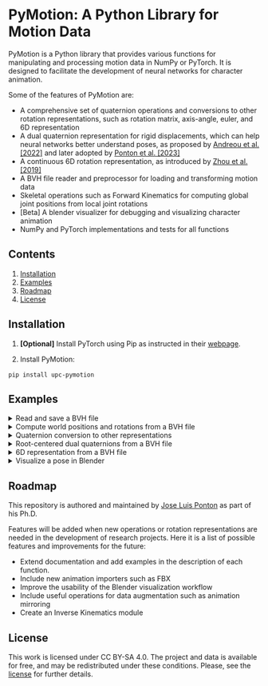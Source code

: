 # PyMotion: A Python Library for Motion Data

PyMotion is a Python library that provides various functions for manipulating and processing motion data in NumPy or PyTorch. It is designed to facilitate the development of neural networks for character animation.

Some of the features of PyMotion are:

- A comprehensive set of quaternion operations and conversions to other rotation representations, such as rotation matrix, axis-angle, euler, and 6D representation
- A dual quaternion representation for rigid displacements, which can help neural networks better understand poses, as proposed by [Andreou et al. [2022]](https://doi.org/10.1111/cgf.14632) and later adopted by [Ponton et al. [2023]](https://upc-virvig.github.io/SparsePoser/)
- A continuous 6D rotation representation, as introduced by [Zhou et al. [2019]](https://doi.org/10.1109/CVPR.2019.00589)
- A BVH file reader and preprocessor for loading and transforming motion data
- Skeletal operations such as Forward Kinematics for computing global joint positions from local joint rotations
- [Beta] A blender visualizer for debugging and visualizing character animation
- NumPy and PyTorch implementations and tests for all functions

## Contents

1. [Installation](#installation)
2. [Examples](#examples)
3. [Roadmap](#roadmap)
4. [License](#license)

## Installation
1. **[Optional]** Install PyTorch using Pip as instructed in their [webpage](https://pytorch.org/get-started/locally/).

2. Install PyMotion:
```
pip install upc-pymotion
```

## Examples

<details>
<summary> Read and save a BVH file </summary>

```python
import numpy as np
from pymotion.io.bvh import BVH

bvh = BVH()
bvh.load("test.bvh")

print(bvh.data["names"])
# Example Output: ['Hips', 'LeftHip', 'LeftKnee', 'LeftAnkle', 'LeftToe', 'RightHip', 'RightKnee', 'RightAnkle', 'RightToe', 'Chest', 'Chest3', 'Chest4', 'Neck', 'Head', 'LeftCollar', 'LeftShoulder', 'LeftElbow', 'LeftWrist', 'RightCollar', 'RightShoulder', 'RightElbow', 'RightWrist']


# Move root joint to (0, 0, 0)
local_rotations, local_positions, parents, offsets = bvh.get_data()
local_positions[:, 0, :] = np.zeros((local_positions.shape[0], 3))
bvh.set_data(local_rotations, local_positions)

# Scale the skeleton
bvh.set_scale(0.75)

bvh.save("test_out.bvh")
```

</details>

<details>
<summary> Compute world positions and rotations from a BVH file </summary> <br/>

**NumPy**
```python
from pymotion.io.bvh import BVH
from pymotion.ops.forward_kinematics import fk

bvh = BVH()
bvh.load("test.bvh")

local_rotations, local_positions, parents, offsets = bvh.get_data()
global_positions = local_positions[:, 0, :]  # root joint
pos, rotmats = fk(local_rotations, global_positions, offsets, parents)
```

**PyTorch**
```python
from pymotion.io.bvh import BVH
from pymotion.ops.forward_kinematics_torch import fk
import torch

bvh = BVH()
bvh.load("test.bvh")

local_rotations, local_positions, parents, offsets = bvh.get_data()
global_positions = local_positions[:, 0, :]  # root joint
pos, rotmats = fk(
    torch.from_numpy(local_rotations),
    torch.from_numpy(global_positions),
    torch.from_numpy(offsets),
    torch.from_numpy(parents),
)
```

</details>

<details>
<summary> Quaternion conversion to other representations </summary> <br/>

**NumPy**
```python
import pymotion.rotations.quat as quat
import numpy as np

angles = np.array([np.pi / 2, np.pi, np.pi / 4])[..., np.newaxis]
# angles.shape = [3, 1]
axes = np.array([[1, 0, 0], [0, 1, 0], [0, 0, 1]])
# axes.shape = [3, 3]

q = quat.from_angle_axis(angles, axes)

rotmats = quat.to_matrix(q)

euler = quat.to_euler(q, np.array([["x", "y", "z"], ["z", "y", "x"], ["y", "z", "x"]]))
euler_degrees = np.degrees(euler)

scaled_axis = quat.to_scaled_angle_axis(q)
```

**PyTorch**
```python
import pymotion.rotations.quat_torch as quat
import numpy as np
import torch

angles = torch.Tensor([torch.pi / 2, torch.pi, torch.pi / 4]).unsqueeze(-1)
# angles.shape = [3, 1]
axes = torch.Tensor([[1, 0, 0], [0, 1, 0], [0, 0, 1]])
# axes.shape = [3, 3]

q = quat.from_angle_axis(angles, axes)

rotmats = quat.to_matrix(q)

euler = quat.to_euler(q, np.array([["x", "y", "z"], ["z", "y", "x"], ["y", "z", "x"]]))
euler_degrees = torch.rad2deg(euler)

scaled_axis = quat.to_scaled_angle_axis(q)
```

</details>

<details>
<summary> Root-centered dual quaternions from a BVH file </summary> <br/>

**NumPy**
```python
from pymotion.io.bvh import BVH
import pymotion.ops.skeleton as sk
import numpy as np

bvh = BVH()
bvh.load("test.bvh")

local_rotations, local_positions, parents, offsets = bvh.get_data()

root_dual_quats = sk.to_root_dual_quat(
    local_rotations, local_positions[:, 0, :], parents, offsets
)

local_translations, local_rotations = sk.from_root_dual_quat(root_dual_quats, parents)
global_positions = local_translations[:, 0, :]
offsets = local_translations.copy()
offsets[:, 0, :] = np.zeros((offsets.shape[0], 3))
```

**PyTorch**
```python
from pymotion.io.bvh import BVH
import pymotion.ops.skeleton_torch as sk
import torch

bvh = BVH()
bvh.load("test.bvh")

local_rotations, local_positions, parents, offsets = bvh.get_data()

root_dual_quats = sk.to_root_dual_quat(
    torch.from_numpy(local_rotations),
    torch.from_numpy(local_positions[:, 0, :]),
    torch.from_numpy(parents),
    torch.from_numpy(offsets),
)

local_translations, local_rotations = sk.from_root_dual_quat(root_dual_quats, parents)
global_positions = local_translations[:, 0, :]
offsets = local_translations.clone()
offsets[:, 0, :] = torch.zeros((offsets.shape[0], 3))
```

</details>

<details>
<summary> 6D representation from a BVH file </summary> <br/>

**NumPy**
```python
from pymotion.io.bvh import BVH
import pymotion.rotations.ortho6d as sixd

bvh = BVH()
bvh.load("test.bvh")

local_rotations, _, _, _ = bvh.get_data()

continuous = sixd.from_quat(local_rotations)

local_rotations = sixd.to_quat(continuous)
```

**PyTorch**
```python
from pymotion.io.bvh import BVH
import pymotion.rotations.ortho6d_torch as sixd
import torch

bvh = BVH()
bvh.load("test.bvh")

local_rotations, _, _, _ = bvh.get_data()

continuous = sixd.from_quat(torch.from_numpy(local_rotations))

local_rotations = sixd.to_quat(continuous)
```

</details>

<details>
<summary> Visualize a pose in Blender </summary> <br/>

1. Open the Test Exitor window in Blender
2. Open the the file ```blender/pymotion_blender.py``` that can be found in this repository
3. Run the script (Blender will freeze)
![Blender script image](docs/img/blender_script.png)

4. Run the following Python code in a seperate environment:
```python
from pymotion.io.bvh import BVH
from pymotion.ops.forward_kinematics import fk
from pymotion.visualizer.blender import BlenderConnection

bvh = BVH()
bvh.load("test.bvh")

local_rotations, local_positions, parents, offsets = bvh.get_data()
global_positions = local_positions[:, 0, :]  # root joint
pos, _ = fk(local_rotations, global_positions, offsets, parents)

# Render points
frame = 0
conn = BlenderConnection("127.0.0.1", 2222)
conn.render_points(pos[0])
conn.close()
```

5. Press ESC key in Blender to stop the server

</details>

## Roadmap

This repository is authored and maintained by [Jose Luis Ponton](https://github.com/JLPM22) as part of his Ph.D.

Features will be added when new operations or rotation representations are needed in the development of research projects. Here it is a list of possible features and improvements for the future:

- Extend documentation and add examples in the description of each function.
- Include new animation importers such as FBX
- Improve the usability of the Blender visualization workflow
- Include useful operations for data augmentation such as animation mirroring
- Create an Inverse Kinematics module

## License

This work is licensed under CC BY-SA 4.0.
The project and data is available for free, and may be redistributed under these conditions. Please, see the [license](LICENSE) for further details.